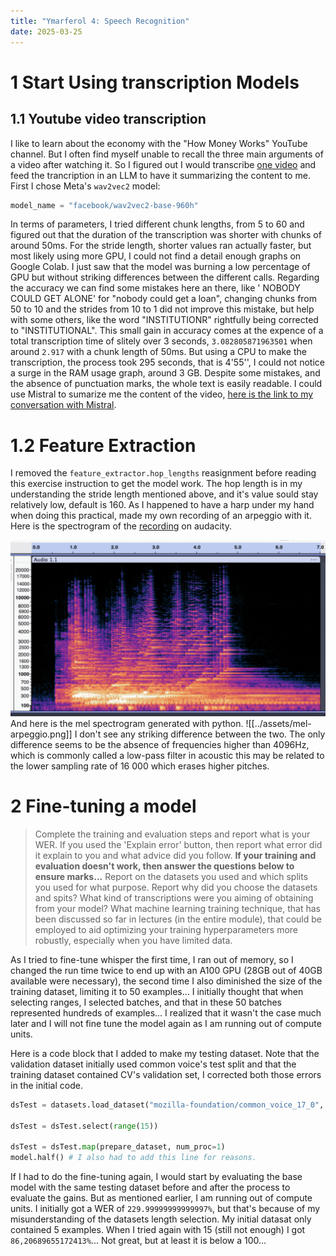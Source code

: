 ```yaml
---
title: "Ymarferol 4: Speech Recognition"
date: 2025-03-25
---
```

# 1 Start Using transcription Models
## 1.1 Youtube video transcription
I like to learn about the economy with the "How Money Works" YouTube channel. But I often find myself unable to recall the three main arguments of a video after watching it. So I figured out I would transcribe [one video](https://youtu.be/uT0kHewjzkE) and feed the trancription in an LLM to have it summarizing the content to me. First I chose Meta's `wav2vec2` model:

```python
model_name = "facebook/wav2vec2-base-960h"
```

In terms of parameters, I tried different chunk lengths, from 5 to 60 and figured out that the duration of the transcription was shorter with chunks of around 50ms. For the stride length, shorter values ran actually faster, but most likely using more GPU, I could not find a detail enough graphs on Google Colab. I just saw that the model was burning a low percentage of GPU but without striking differences between the different calls.
Regarding the accuracy we can find some mistakes here an there, like ' NOBODY COULD GET ALONE' for "nobody could get a loan", changing chunks from 50 to 10 and the strides from 10 to 1 did not improve this mistake, but help with some others, like the word "INSTITUTIONR" rightfully being corrected to "INSTITUTIONAL". This small gain in accuracy comes at the expence of a total transcription time of slitely over 3 seconds, `3.082805871963501` when around `2.917` with a chunk length of 50ms. But using a CPU to make the transcription, the process took 295 seconds, that is 4'55'', I could not notice a surge in the RAM usage graph, around 3 GB. 
Despite some mistakes, and the absence of punctuation marks, the whole text is easily readable. I could use Mistral to sumarize me the content of the video, [here is the link to my conversation with Mistral](https://chat.mistral.ai/chat/4314af5a-1607-4d6b-a4a8-5807ffdbc7ae).


# 1.2 Feature Extraction
I removed the `feature_extractor.hop_lengths` reasignment before reading this exercise instruction to get the model work. The hop length is in my understanding the stride length mentioned above, and it's value sould stay relatively low, default is 160.
As I happened to have a harp under my hand when doing this practical, made my own recording of an arpeggio with it. Here is the spectrogram of the [recording](https://s3.eu-central-1.wasabisys.com/audio.com.audio/transcoding/34/76/1827775677487634-1827775677501735-1827775679535354.mp3?X-Amz-Content-Sha256=UNSIGNED-PAYLOAD&X-Amz-Algorithm=AWS4-HMAC-SHA256&X-Amz-Credential=W7IA3NSYSOQIKLY9DEVC%2F20250327%2Feu-central-1%2Fs3%2Faws4_request&X-Amz-Date=20250327T191300Z&X-Amz-SignedHeaders=host&X-Amz-Expires=518400&X-Amz-Signature=1d06e482ea4d22707ac1c4bee548843e637e2724a2b286b975cd0d6612484c16) on audacity.

![](../assets/spectrogramm.png)
And here is the mel spectrogram generated with python. 
![[../assets/mel-arpeggio.png]]
I don't see any striking difference between the two. The only difference seems to be the absence of frequencies higher than 4096Hz, which is commonly called a low-pass filter in acoustic this may be related to the lower sampling rate of 16 000 which erases higher pitches.

# 2 Fine-tuning a model

> Complete the training and evaluation steps and report what is your WER. If you used the 'Explain error' button, then report what error did it explain to you and what advice did you follow.
> **If your training and evaluation doesn't work, then answer the questions below to ensure marks...**
> Report on the datasets you used and which splits you used for what purpose. Report why did you choose the datasets and spits? What kind of transcriptions were you aiming of obtaining from your model?
> What machine learning training technique, that has been discussed so far in lectures (in the entire module), that could be employed to aid optimizing your training hyperparameters more robustly, especially when you have limited data.

As I tried to fine-tune whisper the first time, I ran out of memory, so I changed the run time twice to end up with an A100 GPU (28GB out of 40GB available were necessary), the second time I also diminished the size of the training dataset, limiting it to 50 examples... I initially thought that when selecting ranges, I selected batches, and that in these 50 batches represented hundreds of examples... I realized that it wasn't the case much later and I will not fine tune the model again as I am running out of compute units.

Here is a code block that I added to make my testing dataset. Note that the validation dataset initially used common voice's test split and that the training dataset contained CV's validation set, I corrected both those errors in the initial code.

```python
dsTest = datasets.load_dataset("mozilla-foundation/common_voice_17_0", "cy", split="test")

dsTest = dsTest.select(range(15))

dsTest = dsTest.map(prepare_dataset, num_proc=1)
model.half() # I also had to add this line for reasons.
```

If I had to do the fine-tuning again, I would start by evaluating the base model with the same testing dataset before and after the process to evaluate the gains. But as mentioned earlier, I am running out of compute units. I initially got a WER of  `229.99999999999997%`, but that's because of my misunderstanding of the datasets length selection. My initial datasat only contained 5 examples. When I tried again with 15 (still not enough) I got `86,20689655172413%`... Not great, but at least it is below a 100...
